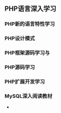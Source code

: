 ## PHP语言深入学习

### PHP新的语言特性学习
### PHP设计模式
### PHP框架源码学习与
### PHP源码学习
### PHP扩展开发学习

### MySQL深入阅读教材

*  


